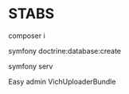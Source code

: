 # STABS

composer i

symfony doctrine:database:create

symfony serv

Easy admin
VichUploaderBundle

